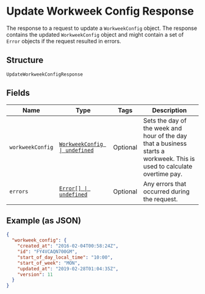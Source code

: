 
# Update Workweek Config Response

The response to a request to update a `WorkweekConfig` object. The response contains
the updated `WorkweekConfig` object and might contain a set of `Error` objects if
the request resulted in errors.

## Structure

`UpdateWorkweekConfigResponse`

## Fields

| Name | Type | Tags | Description |
|  --- | --- | --- | --- |
| `workweekConfig` | [`WorkweekConfig \| undefined`](../../doc/models/workweek-config.md) | Optional | Sets the day of the week and hour of the day that a business starts a<br>workweek. This is used to calculate overtime pay. |
| `errors` | [`Error[] \| undefined`](../../doc/models/error.md) | Optional | Any errors that occurred during the request. |

## Example (as JSON)

```json
{
  "workweek_config": {
    "created_at": "2016-02-04T00:58:24Z",
    "id": "FY4VCAQN700GM",
    "start_of_day_local_time": "10:00",
    "start_of_week": "MON",
    "updated_at": "2019-02-28T01:04:35Z",
    "version": 11
  }
}
```

